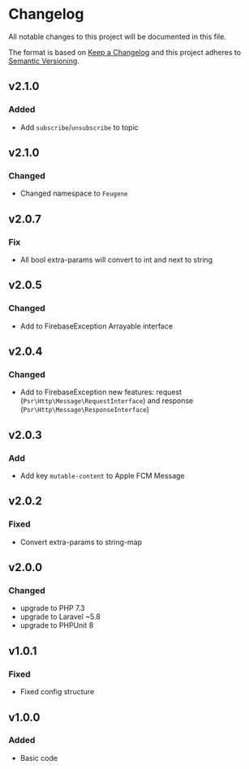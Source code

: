 # Changelog

All notable changes to this project will be documented in this file.

The format is based on [Keep a Changelog][keepachangelog] and this project adheres to [Semantic Versioning][semver].


## v2.1.0

### Added
- Add `subscribe`/`unsubscribe` to topic

## v2.1.0

### Changed
- Changed namespace to `Feugene`

## v2.0.7

### Fix
- All bool extra-params will convert to int and next to string 

## v2.0.5

### Changed
- Add to FirebaseException Arrayable interface 

## v2.0.4

### Changed
- Add to FirebaseException new features: request (`Psr\Http\Message\RequestInterface`) and response (`Psr\Http\Message\ResponseInterface`) 

## v2.0.3

### Add
- Add key `mutable-content` to Apple FCM Message

## v2.0.2

### Fixed
- Convert extra-params to string-map

## v2.0.0

### Changed

- upgrade to PHP 7.3
- upgrade to Laravel ~5.8
- upgrade to PHPUnit 8

## v1.0.1

### Fixed
- Fixed config structure

## v1.0.0

### Added
- Basic code

[keepachangelog]:https://keepachangelog.com/en/1.0.0/
[semver]:https://semver.org/spec/v2.0.0.html
